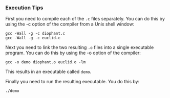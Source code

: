 ### Execution Tips

First you need to compile each of the `.c` files separately. 
You can do this by using the -c option of the compiler from a Unix shell window:
```console
gcc -Wall -g -c diophant.c
gcc -Wall -g -c euclid.c
```

Next you need to link the two resulting `.o` files into a single executable program. 
You can do this by using the -o option of the compiler:
```console
gcc -o demo diophant.o euclid.o -lm
```
This results in an executable called `demo`.

Finally you need to run the resulting executable. You do this by:
```console
./demo
```
